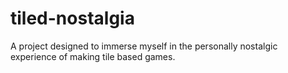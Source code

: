 # tiled-nostalgia
A project designed to immerse myself in the personally nostalgic experience of making tile based games.
